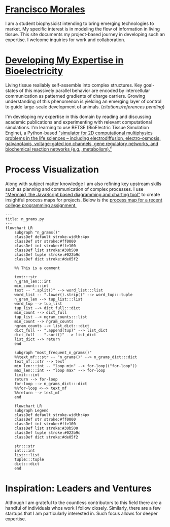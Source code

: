 # [Francisco Morales](https://github.com/fm9030133)
I am a student biophysicist intending to bring emerging technologies to market. My specific interest is in modeling the flow of information in living tissue. This site documents my project-based journey in developing such an expertise. I welcome inquiries for work and collaboration.  

# [Developing My Expertise in Bioelectricity](betse.md)
Living tissue realiably self-assemble into complex structures. Key goal-states of this massively parallel behavior are encoded by intercellular communication as patterned gradients of charge carriers. Growing understanding of this phenomenon is yielding an emerging layer of control to guide large-scale development of animals. (*citations/references pending*)  
<!--- Include Levin references -->
  
I'm developing my expertise in this domain by reading and discussing academic publications and experimenting with relevant computational simulations. I'm learning to use BETSE (BioElectric Tissue Simulation Engine), a Python-based ["simulator for 2D computational multiphysics problems in the life sciences – including electrodiffusion, electro-osmosis, galvanotaxis, voltage-gated ion channels, gene regulatory networks, and biochemical reaction networks \(e.g., metabolism\)."](https://github.com/betsee/betse)  
  
# Process Visualization
Along with subject matter knowledge I am also refining key upstream skills such as planning and communication of complex processes. I use ["Mermaid, the JavaScript based diagramming and charting tool"](https://mermaid.js.org/) to create insightful process maps for projects. Below is the [process map for a recent college programming assignment.](flow.md)  
   
```mermaid
---
title: n_grams.py
---
flowchart LR
    subgraph "n_grams()"
    classDef default stroke-width:4px
    classDef str stroke:#ff0000
    classDef int stroke:#ffe100
    classDef list stroke:#30b500
    classDef tuple stroke:#022b9c
    classDef dict stroke:#de05f2

    %% This is a comment

    text:::str
    n_gram_len:::int
    min_count:::int
    text -- ".split()" --> word_list:::list
    word_list -- ".lower().strip()" --> word_tup:::tuple
    n_gram_len --> tup_list:::list
    word_tup --> tup_list
    tup_list --> dict_full:::dict
    min_count --> dict_full
    tup_list --> ngram_counts:::list
    min_count --> ngram_counts
    ngram_counts --> list_dict:::dict
    dict_full -- ".append(tup)" --> list_dict
    dict_full -- ".sort()" --> list_dict
    list_dict --> return
    end

    subgraph "most_frequent_n_grams()"
    %%text_mf:::str -- "n_grams()" --> n_grams_dict:::dict
    text_mf:::str --> text
    min_len:::int -- "loop min" --> for-loop(("for-loop"))
    max_len:::int -- "loop max" --> for-loop
    limit:::int
    return --> for-loop
    for-loop --> n_grams_dict:::dict
    %%for-loop <--> text_mf
    %%return --> text_mf
    end
```
  
```mermaid
    flowchart LR
    subgraph Legend
    classDef default stroke-width:4px
    classDef str stroke:#ff0000
    classDef int stroke:#ffe100
    classDef list stroke:#30b500
    classDef tuple stroke:#022b9c
    classDef dict stroke:#de05f2

    str:::str
    int:::int
    list:::list
    tuple:::tuple
    dict:::dict
    end
```

# Inspiration: Leaders and Ventures
Although I am grateful to the countless contributors to this field there are a handful of individuals whos work I follow closely. Similarly, there are a few startups that I am particularly interested in. Such focus allows for deeper expertise.  

